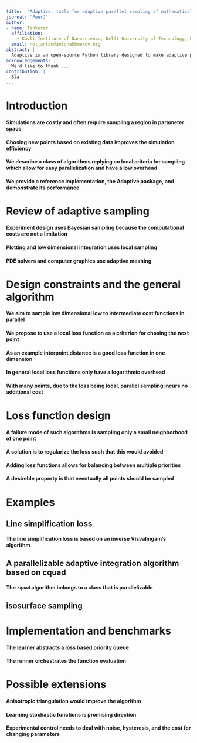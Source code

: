 ```yaml
---
title:  'Adaptive, tools for adaptive parallel sampling of mathematical functions'
journal: 'PeerJ'
author:
- name: Tinkerer
  affiliation:
    - Kavli Institute of Nanoscience, Delft University of Technology, P.O. Box 4056, 2600 GA Delft, The Netherlands
  email: not_anton@antonakhmerov.org
abstract: |
  Adaptive is an open-source Python library designed to make adaptive parallel function evaluation simple. You supply a function with its bounds and it will be evaluated at the optimal points in parameter space by analyzing existing data and planning ahead on the fly. With just a few lines of code, you can evaluate functions on a computing cluster, live-plot the data as it returns, and benefit from a significant speedup.
acknowledgements: |
  We'd like to thank ...
contribution: |
  Bla
...
```


# Introduction

#### Simulations are costly and often require sampling a region in parameter space

#### Chosing new points based on existing data improves the simulation efficiency
<!-- examples here -->

#### We describe a class of algorithms replying on local criteria for sampling which allow for easy parallelization and have a low overhead
<!-- This is useful for intermediary cost simulations. -->

#### We provide a reference implementation, the Adaptive package, and demonstrate its performance

# Review of adaptive sampling

#### Experiment design uses Bayesian sampling because the computational costs are not a limitation
<!-- high dimensional functions -->

#### Plotting and low dimensional integration uses local sampling
<!-- can refer to Mathematica's implementation -->

#### PDE solvers and computer graphics use adaptive meshing
<!-- hydrodynamics anisotropic meshing paper ref -->

# Design constraints and the general algorithm

#### We aim to sample low dimensional low to intermediate cost functions in parallel
<!-- because of curse of dimensionality -->
<!-- fast functions don't require adaptive -->
<!-- When your function evaluation is very expensive, full-scale Bayesian sampling will perform better, however, there is a broad class of simulations that are in the right regime for Adaptive to be beneficial. -->

#### We propose to use a local loss function as a criterion for chosing the next point

#### As an example interpoint distance is a good loss function in one dimension
<!-- Plot here -->

#### In general local loss functions only have a logarithmic overhead

#### With many points, due to the loss being local, parallel sampling incurs no additional cost

# Loss function design

#### A failure mode of such algorithms is sampling only a small neighborhood of one point
<!-- example of distance loss on singularities -->

#### A solution is to regularize the loss such that this would avoided
<!-- like resolution loss which limits the size of an interval -->

#### Adding loss functions allows for balancing between multiple priorities
<!-- i.e. area + line simplification -->

#### A desireble property is that eventually all points should be sampled
<!-- exploration vs. explotation -->

# Examples

## Line simplification loss

#### The line simplification loss is based on an inverse Visvalingam’s algorithm
<!-- https://bost.ocks.org/mike/simplify/ -->

## A parallelizable adaptive integration algorithm based on cquad

#### The `cquad` algorithm belongs to a class that is parallelizable

## isosurface sampling

# Implementation and benchmarks
<!-- API description -->

#### The learner abstracts a loss based priority queue

#### The runner orchestrates the function evaluation

# Possible extensions

#### Anisotropic triangulation would improve the algorithm

#### Learning stochastic functions is promising direction

#### Experimental control needs to deal with noise, hysteresis, and the cost for changing parameters


<!-- We can include things like:
* Asymptotically complexity of algorithms
* Setting of the problem, which classes of problems can be handled with Adaptive
* Loss-functions examples (maybe include [Adaptive quantum dots](https://chat.quantumtinkerer.tudelft.nl/chat/channels/adaptive-quantum-dots))
* Trials, statistics (such as measuring timings)
* Line simplification algorithm as a general criterium
* Desirable properties of loss-functions
* List potential applications
 -->